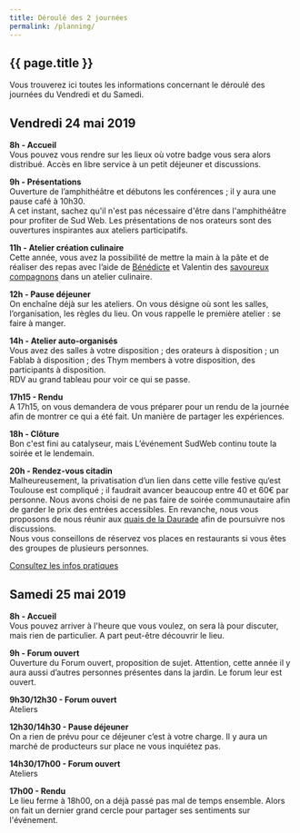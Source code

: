 ```yaml
---
title: Déroulé des 2 journées
permalink: /planning/
---
```


<section class="section">
<div class="wrapper" markdown="1">

# {{ page.title }}

Vous trouverez ici toutes les informations concernant le déroulé des journées du Vendredi et du Samedi.

## Vendredi 24 mai 2019

**8h - Accueil**  
Vous pouvez vous rendre sur les lieux où votre badge vous sera alors distribué. Accès en libre service à un petit déjeuner et discussions.

**9h - Présentations**  
Ouverture de l’amphithéâtre et débutons les conférences ; il y aura une pause café à 10h30.  
A cet instant, sachez qu'il n'est pas nécessaire d'être dans l'amphithéâtre pour profiter de Sud Web. Les présentations de nos orateurs sont des ouvertures inspirantes aux ateliers participatifs.

**11h - Atelier création culinaire**  
Cette année, vous avez la possibilité de mettre la main à la pâte et de réaliser des repas avec l’aide de [Bénédicte](http://www.benedictelambert.com/) et Valentin des [savoureux compagnons](https://www.savoureuxcompagnons.fr/compagnon/vluiggi/) dans un atelier culinaire.

**12h - Pause déjeuner**  
On enchaîne déjà sur les ateliers. On vous désigne où sont les salles, l’organisation, les règles du lieu. On vous rappelle le première atelier : se faire à manger.

**14h - Atelier auto-organisés**  
Vous avez des salles à votre disposition ; des orateurs à disposition ; un Fablab à disposition ; des Thym members à votre disposition, des participants à disposition.  
RDV au grand tableau pour voir ce qui se passe.

**17h15 - Rendu**  
A 17h15, on vous demandera de vous préparer pour un rendu de la journée afin de montrer ce qui a été fait. Un manière de partager les expériences.

**18h - Clôture**  
Bon c'est fini au catalyseur, mais L’événement SudWeb continu toute la soirée et le lendemain.

**20h - Rendez-vous citadin**  
Malheureusement, la privatisation d’un lien dans cette ville festive qu‘est Toulouse est compliqué ; il faudrait avancer beaucoup entre 40 et 60€ par personne. Nous avons choisi de ne pas faire de soirée communautaire afin de garder le prix des entrées accessibles. En revanche, nous vous proposons de nous réunir aux [quais de la Daurade](https://www.openstreetmap.org/search?query=quai%20de%20la%20daurade#map=19/43.59984/1.44035) afin de poursuivre nos discussions.  
Nous vous conseillons de réservez vos places en restaurants si vous êtes des groupes de plusieurs personnes.

<p class="text-center">
<a class="button" data-text="Consultez les infos pratiques" href="{{ '/infos-pratiques/' | relative_url }}" title="Consultez les infos pratiques">
  <span class="button-inner">Consultez les infos pratiques</span>
</a>
</p>

## Samedi 25 mai 2019

**8h - Accueil**  
Vous pouvez arriver à l'heure que vous voulez, on sera là pour discuter, mais rien de particulier. A part peut-être découvrir le lieu.

**9h - Forum ouvert**  
Ouverture du Forum ouvert, proposition de sujet. Attention, cette année il y aura aussi d’autres personnes présentes dans la jardin. Le forum leur est ouvert.

**9h30/12h30 - Forum ouvert**  
Ateliers

**12h30/14h30 - Pause déjeuner**  
On a rien de prévu pour ce déjeuner c’est à votre charge. Il y aura un marché de producteurs sur place ne vous inquiétez pas.

**14h30/17h00 - Forum ouvert**  
Ateliers

**17h00 - Rendu**  
Le lieu ferme à 18h00, on a déjà passé pas mal de temps ensemble. Alors on fait un dernier grand cercle pour partager ses sentiments sur l'événement.

</div>
</section>
